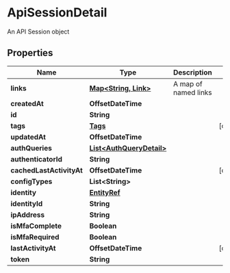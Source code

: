 

# ApiSessionDetail

An API Session object

## Properties

| Name | Type | Description | Notes |
|------------ | ------------- | ------------- | -------------|
|**links** | [**Map&lt;String, Link&gt;**](Link.md) | A map of named links |  |
|**createdAt** | **OffsetDateTime** |  |  |
|**id** | **String** |  |  |
|**tags** | [**Tags**](Tags.md) |  |  [optional] |
|**updatedAt** | **OffsetDateTime** |  |  |
|**authQueries** | [**List&lt;AuthQueryDetail&gt;**](AuthQueryDetail.md) |  |  |
|**authenticatorId** | **String** |  |  |
|**cachedLastActivityAt** | **OffsetDateTime** |  |  [optional] |
|**configTypes** | **List&lt;String&gt;** |  |  |
|**identity** | [**EntityRef**](EntityRef.md) |  |  |
|**identityId** | **String** |  |  |
|**ipAddress** | **String** |  |  |
|**isMfaComplete** | **Boolean** |  |  |
|**isMfaRequired** | **Boolean** |  |  |
|**lastActivityAt** | **OffsetDateTime** |  |  [optional] |
|**token** | **String** |  |  |



